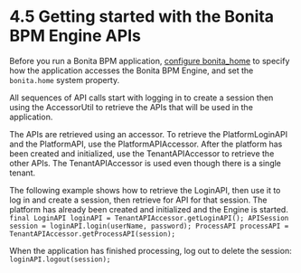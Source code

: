 # 4.5 Getting started with the Bonita BPM Engine APIs

Before you run a Bonita BPM application, [configure bonita\_home](configuring-bonita-home-for-a-client.md) to specify how the application accesses the Bonita BPM Engine, and set the `bonita.home` system property.

All sequences of API calls start with logging in to create a session then using the AccessorUtil to retrieve the APIs that will be used in the application.

The APIs are retrieved using an accessor. To retrieve the PlatformLoginAPI and the PlatformAPI, use the PlatformAPIAccessor. 
After the platform has been created and initialized, use the TenantAPIAccessor to retrieve the other APIs. The TenantAPIAccessor is used even though there is a single tenant.

The following example shows how to retrieve the LoginAPI, then use it to log in and create a session, then retrieve for API for that session. 
The platform has already been created and initialized and the Engine is started.
`
final LoginAPI loginAPI = TenantAPIAccessor.getLoginAPI();
APISession session = loginAPI.login(userName, password);
ProcessAPI processAPI = TenantAPIAccessor.getProcessAPI(session);
`

When the application has finished processing, log out to delete the session:
`
loginAPI.logout(session);
`